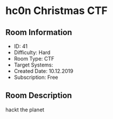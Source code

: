 ﻿# hc0n Christmas CTF

## Room Information
- ID: 41
- Difficulty: Hard
- Room Type: CTF
- Target Systems: 
- Created Date: 10.12.2019
- Subscription: Free

## Room Description
hackt the planet
